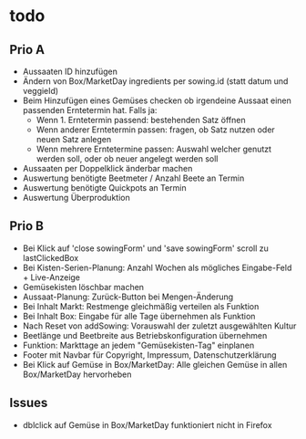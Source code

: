 # todo

## Prio A

- Aussaaten ID hinzufügen
- Ändern von Box/MarketDay ingredients per sowing.id (statt datum und veggieId)
- Beim Hinzufügen eines Gemüses checken ob irgendeine Aussaat einen passenden Erntetermin hat. Falls ja:
  - Wenn 1. Erntetermin passend: bestehenden Satz öffnen
  - Wenn anderer Erntetermin passen: fragen, ob Satz nutzen oder neuen Satz anlegen
  - Wenn mehrere Erntetermine passen: Auswahl welcher genutzt werden soll, oder ob neuer angelegt werden soll
- Aussaaten per Doppelklick änderbar machen
- Auswertung benötigte Beetmeter / Anzahl Beete an Termin
- Auswertung benötigte Quickpots an Termin
- Auswertung Überproduktion

## Prio B

- Bei Klick auf 'close sowingForm' und 'save sowingForm' scroll zu lastClickedBox
- Bei Kisten-Serien-Planung: Anzahl Wochen als mögliches Eingabe-Feld + Live-Anzeige
- Gemüsekisten löschbar machen
- Aussaat-Planung: Zurück-Button bei Mengen-Änderung
- Bei Inhalt Markt: Restmenge gleichmäßig verteilen als Funktion
- Bei Inhalt Box: Eingabe für alle Tage übernehmen als Funktion
- Nach Reset von addSowing: Vorauswahl der zuletzt ausgewählten Kultur
- Beetlänge und Beetbreite aus Betriebskonfiguration übernehmen
- Funktion: Markttage an jedem "Gemüsekisten-Tag" einplanen
- Footer mit Navbar für Copyright, Impressum, Datenschutzerklärung
- Bei Klick auf Gemüse in Box/MarketDay: Alle gleichen Gemüse in allen Box/MarketDay hervorheben

## Issues

- dblclick auf Gemüse in Box/MarketDay funktioniert nicht in Firefox
